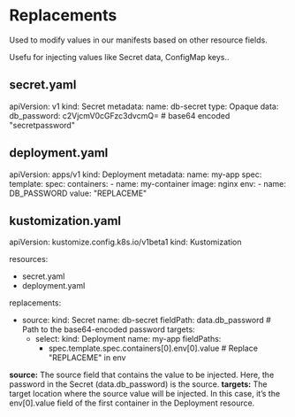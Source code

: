 # Replacements 
Used to modify values in our manifests based on other resource fields.

Usefu for injecting values like Secret data, ConfigMap keys..

## secret.yaml
apiVersion: v1
kind: Secret
metadata:
  name: db-secret
type: Opaque
data:
  db_password: c2VjcmV0cGFzc3dvcmQ=  # base64 encoded "secretpassword"

## deployment.yaml
apiVersion: apps/v1
kind: Deployment
metadata:
  name: my-app
spec:
  template:
    spec:
      containers:
        - name: my-container
          image: nginx
          env:
            - name: DB_PASSWORD
              value: "REPLACEME"

## kustomization.yaml
apiVersion: kustomize.config.k8s.io/v1beta1
kind: Kustomization

resources:
  - secret.yaml
  - deployment.yaml

replacements:
  - source:
      kind: Secret
      name: db-secret
      fieldPath: data.db_password  # Path to the base64-encoded password
    targets:
      - select:
          kind: Deployment
          name: my-app
        fieldPaths:
          - spec.template.spec.containers[0].env[0].value  # Replace "REPLACEME" in env


**source:** The source field that contains the value to be injected. Here, the password in the Secret (data.db_password) is the source.
**targets:** The target location where the source value will be injected. In this case, it’s the env[0].value field of the first container in the Deployment resource.

